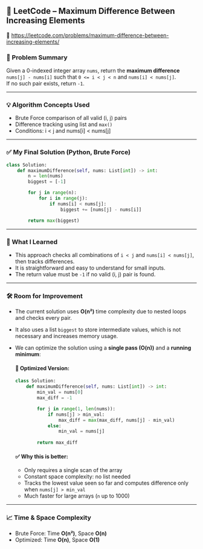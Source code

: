 ## 🧠 LeetCode – Maximum Difference Between Increasing Elements  
🔗 https://leetcode.com/problems/maximum-difference-between-increasing-elements/

### 📌 Problem Summary  
Given a 0-indexed integer array `nums`, return the **maximum difference** `nums[j] - nums[i]` such that `0 <= i < j < n` and `nums[i] < nums[j]`.  
If no such pair exists, return `-1`.

---

### 💡 Algorithm Concepts Used  
- Brute Force comparison of all valid (i, j) pairs  
- Difference tracking using list and `max()`  
- Conditions: i < j and nums[i] < nums[j]

---

### ✅ My Final Solution (Python, Brute Force)
```python
class Solution:
    def maximumDifference(self, nums: List[int]) -> int:
        n = len(nums)
        biggest = [-1]

        for j in range(n):
            for i in range(j):
                if nums[i] < nums[j]: 
                    biggest += [nums[j] - nums[i]]

        return max(biggest)
```

---

### 💬 What I Learned  
- This approach checks all combinations of `i < j` and `nums[i] < nums[j]`, then tracks differences.  
- It is straightforward and easy to understand for small inputs.  
- The return value must be `-1` if no valid (i, j) pair is found.

---

### 🛠️ Room for Improvement  
- The current solution uses **O(n²)** time complexity due to nested loops and checks every pair.  
- It also uses a list `biggest` to store intermediate values, which is not necessary and increases memory usage.  
- We can optimize the solution using a **single pass (O(n))** and a **running minimum**:

  #### 🔧 Optimized Version:
  ```python
  class Solution:
      def maximumDifference(self, nums: List[int]) -> int:
          min_val = nums[0]
          max_diff = -1

          for j in range(1, len(nums)):
              if nums[j] > min_val:
                  max_diff = max(max_diff, nums[j] - min_val)
              else:
                  min_val = nums[j]
                  
          return max_diff
  ```

  #### ✅ Why this is better:
  - Only requires a single scan of the array  
  - Constant space complexity: no list needed  
  - Tracks the lowest value seen so far and computes difference only when `nums[j] > min_val`  
  - Much faster for large arrays (`n` up to 1000)

---

### 📈 Time & Space Complexity
- Brute Force: Time **O(n²)**, Space **O(n)**  
- Optimized: Time **O(n)**, Space **O(1)**
